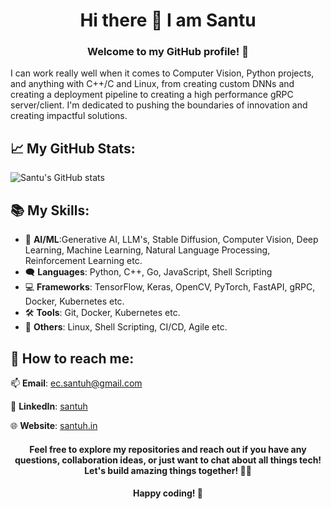 <div align="center">
<h1>Hi there 👋 I am Santu</h1>
<h3> Welcome to my GitHub profile! 🦮</h3>
</div>

I can work really well when it comes to Computer Vision, Python projects, and anything with C++/C and Linux, from creating custom DNNs and creating a deployment pipeline to creating a high performance gRPC server/client. I'm dedicated to pushing the boundaries of innovation and creating impactful solutions.

## 📈 My GitHub Stats:

<p align="center">

![Santu's GitHub stats](https://github-readme-stats.vercel.app/api?username=sh-aidev&show_icons=true&title_color=83a598&icon_color=fb4934&text_color=9f9f9f&bg_color=3c383c)

</p>

## 📚 My Skills:

- 🤖 **AI/ML**:Generative AI, LLM's, Stable Diffusion, Computer Vision, Deep Learning, Machine Learning, Natural Language Processing, Reinforcement Learning etc.
- 🗨️ **Languages**: Python, C++, Go, JavaScript, Shell Scripting
- 💻 **Frameworks**: TensorFlow, Keras, OpenCV, PyTorch, FastAPI, gRPC, Docker, Kubernetes etc.
- 🛠 **Tools**: Git, Docker, Kubernetes etc.
- 📌 **Others**: Linux, Shell Scripting, CI/CD, Agile etc.

## 🚀 How to reach me:
📫 **Email**: ec.santuh@gmail.com

🔗 **LinkedIn**: <a href="https://linkedin.com/in/santuh" target="_blank" rel="noopener noreferrer">santuh</a>

🌐 **Website**: <a href="https://santuh.in" target="_blank" rel="noopener noreferrer">santuh.in</a>

<div align="center">
<h4> Feel free to explore my repositories and reach out if you have any questions, collaboration ideas, or just want to chat about all things tech! Let's build amazing things together! 🚀🌟</h4>

<h4>Happy coding! 🎉</h4>
</div>

<!-- 🐦 **Twitter**: [twitter.com/santuh](www.twitter.com/santuh) -->
